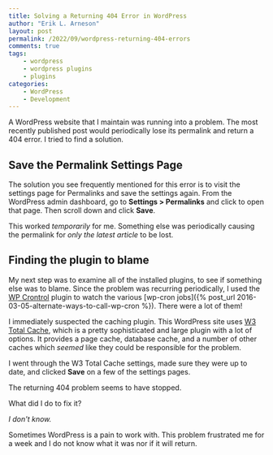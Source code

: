 ```yaml
---
title: Solving a Returning 404 Error in WordPress
author: "Erik L. Arneson"
layout: post
permalink: /2022/09/wordpress-returning-404-errors
comments: true
tags:
    - wordpress
    - wordpress plugins
    - plugins
categories:
    - WordPress
    - Development
---
```


A WordPress website that I maintain was running into a problem. The most recently published post would periodically lose its permalink and
return a 404 error. I tried to find a solution.
<!--more-->

## Save the Permalink Settings Page

The solution you see frequently mentioned for this error is to visit the settings page for Permalinks and save the settings again. From the
WordPress admin dashboard, go to **Settings > Permalinks** and click to open that page. Then scroll down and click **Save**.

This worked *temporarily* for me. Something else was periodically causing the permalink for *only the latest article* to be lost.

## Finding the plugin to blame

My next step was to examine all of the installed plugins, to see if something else was to blame. Since the problem was recurring
periodically, I used the [WP Crontrol](https://wordpress.org/plugins/wp-crontrol/) plugin to watch the various 
[wp-cron jobs]({% post_url 2016-03-05-alternate-ways-to-call-wp-cron %}). There were a lot of them!

I immediately suspected the caching plugin. This WordPress site uses [W3 Total Cache](https://www.boldgrid.com/w3-total-cache/), which is a
pretty sophisticated and large plugin with a lot of options. It provides a page cache, database cache, and a number of other caches which
*seemed* like they could be responsible for the problem.

I went through the W3 Total Cache settings, made sure they were up to date, and clicked **Save** on a few of the settings pages.

The returning 404 problem seems to have stopped.

What did I do to fix it?

*I don't know.*

Sometimes WordPress is a pain to work with. This problem frustrated me for a week and I do not know what it was nor if it will return.
